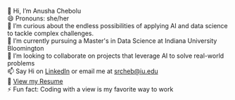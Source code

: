 👋 Hi, I’m Anusha Chebolu  
😄 Pronouns: she/her  
👀 I’m curious about the endless possibilities of applying AI and data science to tackle complex challenges.  
🌱 I’m currently pursuing a Master's in Data Science at Indiana University Bloomington  
💞️ I’m looking to collaborate on projects that leverage AI to solve real-world problems  
📫 Say Hi on [LinkedIn](https://www.linkedin.com/in/chebolu-anusha/) or email me at srcheb@iu.edu  
📄 [View my Resume](https://shorturl.at/nn7PG)  
⚡ Fun fact: Coding with a view is my favorite way to work
<!---
anusha-chebolu/anusha-chebolu is a ✨ special ✨ repository because its `README.md` (this file) appears on your GitHub profile.
You can click the Preview link to take a look at your changes.
--->

